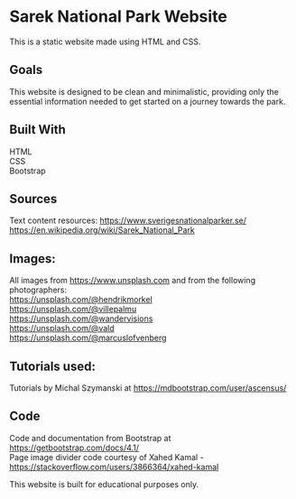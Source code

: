 # Sarek National Park Website
This is a static website made using HTML and CSS.

## Goals
This website is designed to be clean and minimalistic, providing only the essential information needed to get started on a journey towards the park.

## Built With
HTML  
CSS  
Bootstrap  

## Sources
Text content resources:
https://www.sverigesnationalparker.se/  
https://en.wikipedia.org/wiki/Sarek_National_Park  

## Images:
All images from https://www.unsplash.com and from the following photographers:  
https://unsplash.com/@hendrikmorkel  
https://unsplash.com/@villepalmu  
https://unsplash.com/@wandervisions  
https://unsplash.com/@vald  
https://unsplash.com/@marcuslofvenberg  

## Tutorials used:
Tutorials by Michal Szymanski at https://mdbootstrap.com/user/ascensus/

## Code
Code and documentation from Bootstrap at https://getbootstrap.com/docs/4.1/  
Page image divider code courtesy of Xahed Kamal - https://stackoverflow.com/users/3866364/xahed-kamal  
  
This website is built for educational purposes only.  
  
  